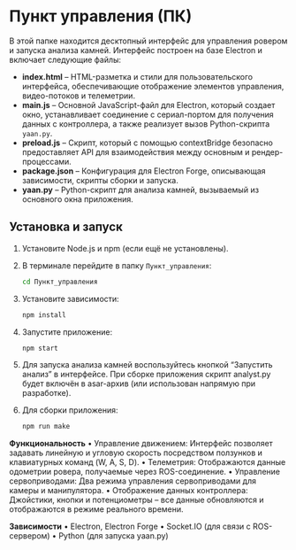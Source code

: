 # Пункт управления (ПК)

В этой папке находится десктопный интерфейс для управления ровером и запуска анализа камней. Интерфейс построен на базе Electron и включает следующие файлы:

- **index.html** – HTML-разметка и стили для пользовательского интерфейса, обеспечивающие отображение элементов управления, видео-потоков и телеметрии.
- **main.js** – Основной JavaScript-файл для Electron, который создает окно, устанавливает соединение с сериал-портом для получения данных с контроллера, а также реализует вызов Python-скрипта `yaan.py`.
- **preload.js** – Скрипт, который с помощью contextBridge безопасно предоставляет API для взаимодействия между основным и рендер-процессами.
- **package.json** – Конфигурация для Electron Forge, описывающая зависимости, скрипты сборки и запуска.
- **yaan.py** – Python-скрипт для анализа камней, вызываемый из основного окна приложения.

## Установка и запуск

1. Установите Node.js и npm (если ещё не установлены).
2. В терминале перейдите в папку `Пункт_управления`:

   ```bash
   cd Пункт_управления

   ```

3. Установите зависимости:

   ```bash
   npm install
   ```

4. Запустите приложение:

   ```bash
   npm start
   ```

5. Для запуска анализа камней воспользуйтесь кнопкой “Запустить анализ” в интерфейсе. При сборке приложения скрипт analyst.py будет включён в asar-архив (или использован напрямую при разработке).

6. Для сборки приложения:

   ```bash
   npm run make
   ```

**Функциональность**
• Управление движением: Интерфейс позволяет задавать линейную и угловую скорость посредством ползунков и клавиатурных команд (W, A, S, D).
• Телеметрия: Отображаются данные одометрии ровера, получаемые через ROS-соединение.
• Управление сервоприводами: Два режима управления сервоприводами для камеры и манипулятора.
• Отображение данных контроллера: Джойстики, кнопки и потенциометры – все данные обновляются и отображаются в режиме реального времени.

**Зависимости**
• Electron, Electron Forge
• Socket.IO (для связи с ROS-сервером)
• Python (для запуска yaan.py)
